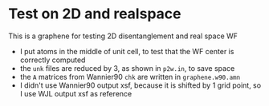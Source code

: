 # Test on 2D and realspace

This is a graphene for testing 2D disentanglement and real space WF

- I put atoms in the middle of unit cell, to test that the WF center is correctly computed
- the `unk` files are reduced by 3, as shown in `p2w.in`, to save space
- the `A` matrices from Wannier90 `chk` are written in `graphene.w90.amn`
- I didn't use Wannier90 output xsf, because it is shifted by 1 grid point,
    so I use WJL output xsf as reference

